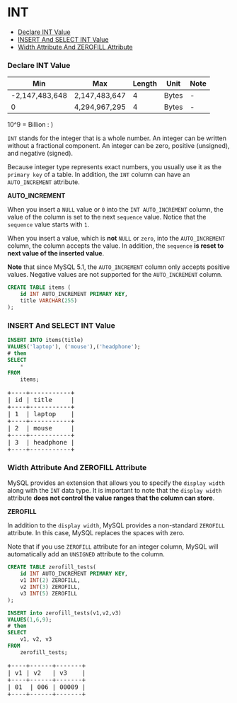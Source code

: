 # INT

* [Declare INT Value](#declare-int-value)
* [INSERT And SELECT INT Value](#insert-and-select-int-value)
* [Width Attribute And ZEROFILL Attribute](#width-attribute-and-zerofill-attribute)

### Declare INT Value
Min | Max | Length | Unit | Note
---|---|---|---|---|
-2,147,483,648 | 2,147,483,647 | 4 |  Bytes | -
0 | 4,294,967,295 | 4 |  Bytes | -

10^9 = Billion : )

`INT` stands for the integer that is a whole number. An integer can be written without a fractional component. An integer can be zero, positive (unsigned), and negative (signed).

Because integer type represents exact numbers, you usually use it as the `primary key` of a table. In addition, the `INT` column can have an `AUTO_INCREMENT` attribute.

**AUTO_INCREMENT**

When you insert a `NULL` value or `0` into the `INT AUTO_INCREMENT` column, the value of the column is set to the next `sequence` value. Notice that the `sequence` value starts with `1`.

When you insert a value, which is **not** `NULL` or `zero`, into the `AUTO_INCREMENT` column, the column accepts the value. In addition, the `sequence` **is reset to next value of the inserted value**.

**Note** that since MySQL 5.1, the `AUTO_INCREMENT` column only accepts positive values. Negative values are not supported for the `AUTO_INCREMENT` column.

```sql
CREATE TABLE items (
    id INT AUTO_INCREMENT PRIMARY KEY,
    title VARCHAR(255)
);
```

### INSERT And SELECT INT Value
```sql
INSERT INTO items(title)
VALUES('laptop'), ('mouse'),('headphone');
# then
SELECT
    *
FROM
    items;
```
<pre>
+----+-----------+
| id | title     |
+----+-----------+
| 1  | laptop    |
+----+-----------+
| 2  | mouse     |
+----+-----------+
| 3  | headphone |
+----+-----------+
</pre>

### Width Attribute And ZEROFILL Attribute
MySQL provides an extension that allows you to specify the `display width` along with the `INT` data type. It is important to note that the `display width` attribute **does not control the value ranges that the column can store**.

**ZEROFILL**

In addition to the `display width`, MySQL provides a non-standard `ZEROFILL` attribute. In this case, MySQL replaces the spaces with zero.

Note that if you use `ZEROFILL` attribute for an integer column, MySQL will automatically add an `UNSIGNED` attribute to the column.

```sql
CREATE TABLE zerofill_tests(
    id INT AUTO_INCREMENT PRIMARY KEY,
    v1 INT(2) ZEROFILL,
    v2 INT(3) ZEROFILL,
    v3 INT(5) ZEROFILL
);
```

```sql
INSERT into zerofill_tests(v1,v2,v3)
VALUES(1,6,9);
# then
SELECT
    v1, v2, v3
FROM
    zerofill_tests;
```

<pre>
+----+------+-------+
| v1 | v2   | v3    |
+----+------+-------+
| 01  | 006 | 00009 |
+----+------+-------+
</pre>
